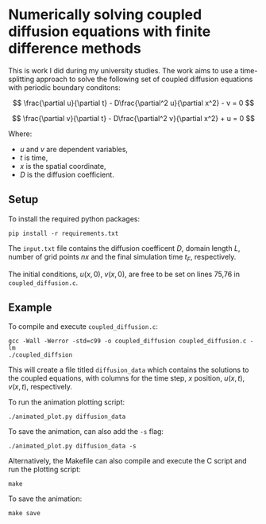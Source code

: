 
# Numerically solving coupled diffusion equations with finite difference methods

This is work I did during my university studies. The work aims to use a time-splitting approach to solve the following set of coupled diffusion equations with periodic boundary conditons:


$$ \frac{\partial u}{\partial t} - D\frac{\partial^2 u}{\partial x^2} - v = 0 $$

$$ \frac{\partial v}{\partial t} - D\frac{\partial^2 v}{\partial x^2} + u = 0 $$


Where:
- $u$ and $v$ are dependent variables,
- $t$ is time,
- $x$ is the spatial coordinate,
- $D$ is the diffusion coefficient.

## Setup

To install the required python packages:
```
pip install -r requirements.txt
```

The `input.txt` file contains the diffusion coefficent $D$, domain length $L$, number of grid points $nx$ and the final simulation time $t_{F}$, respectively.

The initial conditions, $u(x,0)$, $v(x,0)$, are free to be set on lines 75,76 in `coupled_diffusion.c`.

## Example

To compile and execute `coupled_diffusion.c`:
```
gcc -Wall -Werror -std=c99 -o coupled_diffusion coupled_diffusion.c -lm
./coupled_diffsion
```
This will create a file titled `diffusion_data` which contains the solutions to the coupled equations, with columns for the time step, $x$ position, $u(x,t)$, $v(x,t)$, respectively. 
 
To run the animation plotting script:
```
./animated_plot.py diffusion_data
```
To save the animation, can also add the `-s` flag:
```
./animated_plot.py diffusion_data -s
```

Alternatively, the Makefile can also compile and execute the C script and run the plotting script:
```
make
```

To save the animation:
```
make save
```


 


